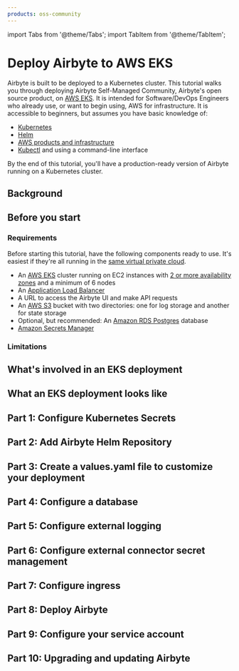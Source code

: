 ```yaml
---
products: oss-community
---
```


import Tabs from '@theme/Tabs';
import TabItem from '@theme/TabItem';

# Deploy Airbyte to AWS EKS

Airbyte is built to be deployed to a Kubernetes cluster. This tutorial walks you through deploying Airbyte Self-Managed Community, Airbyte's open source product, on [AWS EKS](https://aws.amazon.com/eks/). It is intended for Software/DevOps Engineers who already use, or want to begin using, AWS for infrastructure. It is accessible to beginners, but assumes you have basic knowledge of:

- [Kubernetes](https://kubernetes.io/)
- [Helm](https://helm.sh/)
- [AWS products and infrastructure](https://aws.amazon.com/products/)
- [Kubectl](https://kubernetes.io/docs/reference/kubectl/) and using a command-line interface

By the end of this tutorial, you'll have a production-ready version of Airbyte running on a Kubernetes cluster.

## Background

## Before you start

### Requirements

Before starting this tutorial, have the following components ready to use. It's easiest if they're all running in the [same virtual private cloud](https://docs.aws.amazon.com/eks/latest/userguide/network-reqs.html).

- An [AWS EKS](https://aws.amazon.com/eks/) cluster running on EC2 instances with [2 or more availability zones](https://docs.aws.amazon.com/eks/latest/userguide/disaster-recovery-resiliency.html) and a minimum of 6 nodes
- An [Application Load Balancer](https://docs.aws.amazon.com/elasticloadbalancing/latest/application/introduction.html)
- A URL to access the Airbyte UI and make API requests <!-- Is that one URL or two? -->
- An [AWS S3](https://aws.amazon.com/s3/) bucket with two directories: one for log storage and another for state storage
- Optional, but recommended: An [Amazon RDS Postgres](https://aws.amazon.com/rds/postgresql/) database
- [Amazon Secrets Manager](https://aws.amazon.com/secrets-manager/) 

### Limitations

## What's involved in an EKS deployment

## What an EKS deployment looks like

## Part 1: Configure Kubernetes Secrets

## Part 2: Add Airbyte Helm Repository

## Part 3: Create a values.yaml file to customize your deployment

## Part 4: Configure a database

## Part 5: Configure external logging

## Part 6: Configure external connector secret management

## Part 7: Configure ingress

## Part 8: Deploy Airbyte

## Part 9: Configure your service account

## Part 10: Upgrading and updating Airbyte
